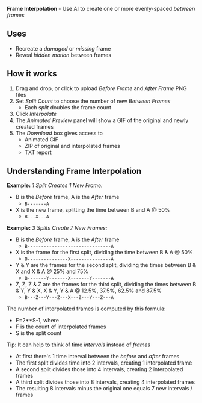 **Frame Interpolation** - Use AI to create one or more evenly-spaced _between frames_

## Uses

- Recreate a _damaged_ or _missing_ frame
- Reveal _hidden motion_ between frames

## How it works

1. Drag and drop, or click to upload _Before Frame_ and _After Frame_ PNG files
1. Set _Split Count_ to choose the number of new _Between Frames_
    - Each _split_ doubles the frame count
1. Click _Interpolate_
1. The _Animated Preview_ panel will show a GIF of the original and newly created frames
1. The _Download_ box gives access to
    - Animated GIF
    - ZIP of original and interpolated frames
    - TXT report

## Understanding Frame Interpolation

**Example:** _1 Split Creates 1 New Frame:_
- B is the _Before_ frame, A is the _After_ frame
    - `B-------A`
- X is the new frame, splitting the time between B and A @ 50%
    - `B---X---A`

**Example:** _3 Splits Create 7 New Frames:_
- B is the _Before_ frame, A is the _After_ frame
    - `B-------------------------------A`
- X is the frame for the first split, dividing the time between B & A @ 50%
    - `B---------------X---------------A`
- Y & Y are the frames for the second split, dividing the times between B & X and X & A @ 25% and 75%
    - `B-------Y-------X-------Y-------A`
- Z, Z, Z & Z are the frames for the third split, dividing the times between B & Y, Y & X, X & Y, Y & A @ 12.5%, 37.5%, 62.5% and 87.5%
    - `B---Z---Y---Z---X---Z---Y---Z---A`

The number of interpolated frames is computed by this formula:
- F=2**S-1, where
- F is the count of interpolated frames
- S is the split count

Tip: It can help to think of time _intervals_ instead of _frames_
- At first there's 1 time interval between the _before_ and _after_ frames
- The first split divides time into 2 intervals, creating 1 interpolated frame
- A second split divides those into 4 intervals, creating 2 interpolated frames
- A third split divides those into 8 intervals, creating 4 interpolated frames
- The resulting 8 intervals minus the original one equals 7 new intervals / frames
